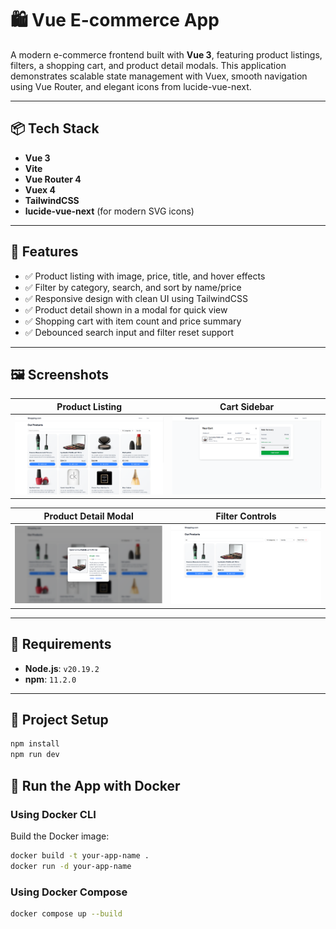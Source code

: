 # 🛍️ Vue E-commerce App

A modern e-commerce frontend built with **Vue 3**, featuring product listings, filters, a shopping cart, and product detail modals. This application demonstrates scalable state management with Vuex, smooth navigation using Vue Router, and elegant icons from lucide-vue-next.

---

## 📦 Tech Stack

- **Vue 3**
- **Vite**
- **Vue Router 4**
- **Vuex 4**
- **TailwindCSS**
- **lucide-vue-next** (for modern SVG icons)

---

## 🚀 Features

- ✅ Product listing with image, price, title, and hover effects
- ✅ Filter by category, search, and sort by name/price
- ✅ Responsive design with clean UI using TailwindCSS
- ✅ Product detail shown in a modal for quick view
- ✅ Shopping cart with item count and price summary
- ✅ Debounced search input and filter reset support

---

## 🖼️ Screenshots

| Product Listing                  | Cart Sidebar             |
| -------------------------------- | ------------------------ |
| ![Products](public/products.png) | ![Cart](public/cart.png) |

| Product Detail Modal                     | Filter Controls                |
| ---------------------------------------- | ------------------------------ |
| ![Details](public/product%20details.png) | ![Filters](public/filters.png) |

---

## 🔧 Requirements

- **Node.js**: `v20.19.2`
- **npm**: `11.2.0`

---

## 📁 Project Setup

```bash
npm install
npm run dev
```

## 🚀 Run the App with Docker

### Using Docker CLI

Build the Docker image:

```bash
docker build -t your-app-name .
docker run -d your-app-name
```

### Using Docker Compose

```bash
docker compose up --build
```
